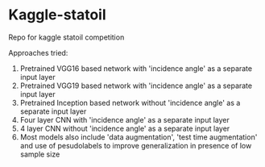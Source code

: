 # Kaggle-statoil
Repo for kaggle statoil competition

Approaches tried:

1. Pretrained VGG16 based network with 'incidence angle' as a separate input layer
2. Pretrained VGG19 based network with 'incidence angle' as a separate input layer
3. Pretrained Inception based network without 'incidence angle' as a separate input layer
4. Four layer CNN with 'incidence angle' as a separate input layer
5. 4 layer CNN without 'incidence angle' as a separate input layer
6. Most models also include 'data augmentation', 'test time augmentation' and use of pesudolabels to improve generalization in presence  of low sample size
